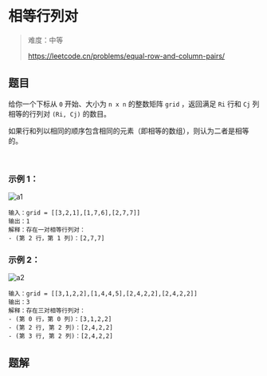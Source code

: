 # 相等行列对

> 难度：中等
>
> https://leetcode.cn/problems/equal-row-and-column-pairs/

## 题目

给你一个下标从 `0` 开始、大小为 `n x n` 的整数矩阵 `grid` ，返回满足 `Ri` 行和 `Cj` 列相等的行列对 `(Ri, Cj)` 的数目。

如果行和列以相同的顺序包含相同的元素（即相等的数组），则认为二者是相等的。

 

### 示例 1：

![a1](https://github.com/WangYang-Rex/leet-code/assets/7553998/c4a581a3-7e7b-43cf-82a9-ed1fee014d68)
```
输入：grid = [[3,2,1],[1,7,6],[2,7,7]]
输出：1
解释：存在一对相等行列对：
- (第 2 行，第 1 列)：[2,7,7]
```

### 示例 2：

![a2](https://github.com/WangYang-Rex/leet-code/assets/7553998/ce628747-dc20-4716-847b-6cb572a24d0f)
```
输入：grid = [[3,1,2,2],[1,4,4,5],[2,4,2,2],[2,4,2,2]]
输出：3
解释：存在三对相等行列对：
- (第 0 行，第 0 列)：[3,1,2,2]
- (第 2 行, 第 2 列)：[2,4,2,2]
- (第 3 行, 第 2 列)：[2,4,2,2]
```

## 题解

```javascript

```
